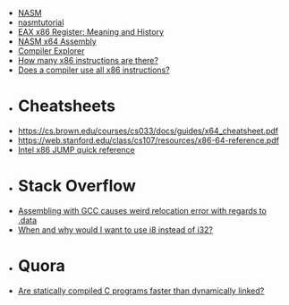 - [NASM](https://www.nasm.us)
- [nasmtutorial](https://cs.lmu.edu/~ray/notes/nasmtutorial)
- [EAX x86 Register: Meaning and History](https://keleshev.com/eax-x86-register-meaning-and-history)
- [NASM x64 Assembly](https://www.cs.uaf.edu/2017/fall/cs301/reference/x86_64.html)
- [Compiler Explorer](https://godbolt.org)
- [How many x86 instructions are there?](https://fgiesen.wordpress.com/2016/08/25/how-many-x86-instructions-are-there)
- [Does a compiler use all x86 instructions?](http://pepijndevos.nl/2016/08/24/x86-instruction-distribution.html)
- # Cheatsheets
- https://cs.brown.edu/courses/cs033/docs/guides/x64_cheatsheet.pdf
- https://web.stanford.edu/class/cs107/resources/x86-64-reference.pdf
- [Intel x86 JUMP quick reference](http://unixwiz.net/techtips/x86-jumps.html)
- # Stack Overflow
- [Assembling with GCC causes weird relocation error with regards to .data](https://stackoverflow.com/a/46124164)
- [When and why would I want to use i8 instead of i32?](https://stackoverflow.com/a/62151441)
- # Quora
- [Are statically compiled C programs faster than dynamically linked?](https://www.quora.com/Are-statically-compiled-C-programs-faster-than-dynamically-linked)
